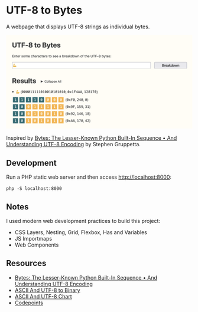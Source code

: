 # UTF-8 to Bytes

A webpage that displays UTF-8 strings as individual bytes.

![](images/website.png)

Inspired by [Bytes: The Lesser-Known Python Built-In Sequence • And Understanding UTF-8 Encoding](https://www.thepythoncodingstack.com/p/bytes-python-built-in-unicode-utf-8-encoding) by Stephen Gruppetta.

## Development

Run a PHP static web server and then access [http://localhost:8000](http://localhost:8000):

```
php -S localhost:8000  
```

## Notes

I used modern web development practices to build this project:

- CSS Layers, Nesting, Grid, Flexbox, Has and Variables
- JS Importmaps
- Web Components

## Resources

- [Bytes: The Lesser-Known Python Built-In Sequence • And Understanding UTF-8 Encoding](https://www.thepythoncodingstack.com/p/bytes-python-built-in-unicode-utf-8-encoding)
- [ASCII And UTF-8 to Binary](https://www.rapidtables.com/convert/number/ascii-to-binary.html)
- [ASCII And UTF-8 Chart](https://design215.com/toolbox/ascii-utf8.php)
- [Codepoints](https://codepoints.net/)
